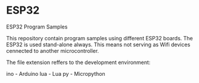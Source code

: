# ESP32
ESP32 Program Samples

This repository contain program samples using different ESP32 boards. The ESP32 is used stand-alone always. This means not serving as Wifi devices cennected to another microcontroller.

The file extension reffers to the development environment:

ino - Arduino
lua - Lua
py - Micropython
